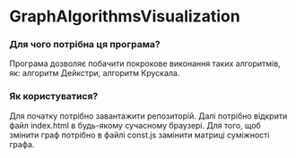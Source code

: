 # GraphAlgorithmsVisualization

### Для чого потрібна ця програма?
Програма дозволяє побачити покрокове виконання таких алгоритмів, як: алгоритм Дейкстри, алгоритм Крускала.

### Як користуватися?
Для початку потрібно завантажити репозиторій. 
Далі потрібно відкрити файл index.html в будь-якому сучасному браузері.
Для того, щоб змінити граф потрібно в файлі const.js замінити матриці суміжності графа.
